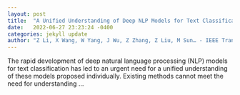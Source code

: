 ```yaml
---
layout: post
title:  "A Unified Understanding of Deep NLP Models for Text Classification"
date:   2022-06-27 23:23:24 -0400
categories: jekyll update
author: "Z Li, X Wang, W Yang, J Wu, Z Zhang, Z Liu, M Sun… - IEEE Transactions on …, 2022"
---
```

The rapid development of deep natural language processing (NLP) models for text classification has led to an urgent need for a unified understanding of these models proposed individually. Existing methods cannot meet the need for understanding …
